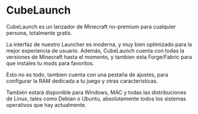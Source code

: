 # CubeLaunch

CubeLaunch es un lanzador de Minecraft no-premium para cualquier persona, totalmente gratis.

La interfaz de nuestro Launcher es moderna, y muy bien optimizado para la mejor experiencia de usuario. Además, CubeLaunch cuenta con todas la versiones de Minecraft hasta el momento, y tambien esta Forge/Fabric para que instales tu mods para favoritos.

Esto no es todo, tambien cuenta con una pestaña de ajustes, para configurar la RAM dedicada a tu juego y otras caracteristicas.

También estará disponible para Windows, MAC y todas las distribuciones de Linux, tales como Debian o Ubuntu, absolutamente todos los sistemas operativos que hay actualmente.
